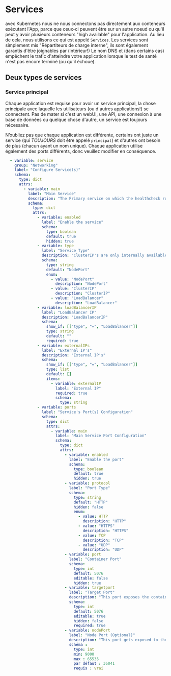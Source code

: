 # Services

avec Kubernetes nous ne nous connectons pas directement aux conteneurs exécutant l'App, parce que ceux-ci peuvent être sur un autre noeud ou qu'il peut y avoir plusieurs conteneurs "high available" pour l'application. Au lieu de cela, nous utilisons ce qui est appelé `Services`. Les services sont simplement mis "Répartiteurs de charge interne", ils sont également garantis d'être joignables par (intérieur!) Le nom DNS et (dans certains cas) empêchent le trafic d'atteindre votre application lorsque le test de santé n'est pas encore terminé (ou qu'il échoue).

## Deux types de services

### Service principal

Chaque application est requise pour avoir un service principal, la chose principale avec laquelle les utilisateurs (ou d'autres applications!) se connectent. Pas de mater si c'est un webUI, une API, une connexion à une base de données ou quelque chose d'autre, un service est toujours nécessaire.

N’oubliez pas que chaque application est différente, certains ont juste un service (qui *TOUJOURS* doit être appelé `principal`) et d'autres ont besoin de plus (chacun ayant un nom unique). Chaque application utilise également des ports différents, donc veuillez modifier en conséquence.

```yaml
  - variable: service
    group: "Networking"
    label: "Configure Service(s)"
    schema:
      type: dict
      attrs:
        - variable: main
          label: "Main Service"
          description: "The Primary service on which the healthcheck runs, often the webUI"
          schema:
            type: dict
            attrs:
              - variable: enabled
                label: "Enable the service"
                schema:
                  type: boolean
                  default: true
                  hidden: true
              - variable: type
                label: "Service Type"
                description: "ClusterIP's are only internally available, nodePorts expose the container to the host node System, Loadbalancer exposes the service using the system loadbalancer"
                schema:
                  type: string
                  default: "NodePort"
                  enum:
                    - value: "NodePort"
                      description: "NodePort"
                    - value: "ClusterIP"
                      description: "ClusterIP"
                    - value: "LoadBalancer"
                      description: "LoadBalancer"
              - variable: loadBalancerIP
                label: "LoadBalancer IP"
                description: "LoadBalancerIP"
                schema:
                  show_if: [["type", "=", "LoadBalancer"]]
                  type: string
                  default: ""
                  required: true
              - variable: externalIPs
                label: "External IP's"
                description: "External IP's"
                schema:
                  show_if: [["type", "=", "LoadBalancer"]]
                  type: list
                  default: []
                  items:
                    - variable: externalIP
                      label: "External IP"
                      required: true
                      schema:
                        type: string
              - variable: ports
                label: "Service's Port(s) Configuration"
                schema:
                  type: dict
                  attrs:
                    - variable: main
                      label: "Main Service Port Configuration"
                      schema:
                        type: dict
                        attrs:
                          - variable: enabled
                            label: "Enable the port"
                            schema:
                              type: boolean
                              default: true
                              hidden: true
                          - variable: protocol
                            label: "Port Type"
                            schema:
                              type: string
                              default: "HTTP"
                              hidden: false
                              enum:
                                - value: HTTP
                                  description: "HTTP"
                                - value: "HTTPS"
                                  description: "HTTPS"
                                - value: TCP
                                  description: "TCP"
                                - value: "UDP"
                                  description: "UDP"
                          - variable: port
                            label: "Container Port"
                            schema:
                              type: int
                              default: 5076
                              editable: false
                              hidden: true
                          - variable: targetport
                            label: "Target Port"
                            description: "This port exposes the container port on the service"
                            schema:
                              type: int
                              default: 5076
                              editable: true
                              hidden: false
                              required: true
                          - variable: nodePort
                            label: "Node Port (Optional)"
                            description: "This port gets exposed to the node. Seulement pris en compte lorsque le type de service est NodePort"
                            schéma :
                              type: int
                              min: 9000
                              max : 65535
                              par défaut : 36041
                              requis : vrai
```
